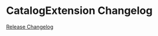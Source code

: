 # CatalogExtension Changelog

[Release Changelog](https://github.com/spryker/catalog-extension/releases)
